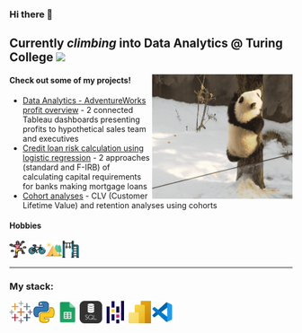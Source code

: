 ### Hi there 👋

## Currently *climbing* into Data Analytics @ Turing College <img src = https://github.com/SamodAas/SamodAas/blob/main/images/pandas.gif height = '70' />

<img hight="200" width="250" alt="GIF" align="right" src=https://github.com/SamodAas/SamodAas/blob/main/images/climbing.gif/>

#### Check out some of my projects!   
* [Data Analytics - AdventureWorks profit overview](https://github.com/SamodAas/Data-Analytics-Profit-Overview) - 2 connected Tableau dashboards presenting profits to hypothetical sales team and executives  
* [Credit loan risk calculation using logistic regression](https://github.com/SamodAas/Credit-loan-risk-calculation) - 2 approaches (standard and F-IRB) of calculating capital requirements for banks making mortgage loans  
* [Cohort analyses](https://github.com/SamodAas/Cohort-analyses.-CLV-and-retention-) - CLV (Customer Lifetime Value) and retention analyses using cohorts

#### Hobbies  
<img src = https://github.com/SamodAas/SamodAas/blob/main/images/bouldering.png height = '30' style="border = #000000 10px"/>&nbsp;<img src = https://github.com/SamodAas/SamodAas/blob/main/images/bicycle.png height = '30'/><img src = https://github.com/SamodAas/SamodAas/blob/main/images/tent.png height = '30'/><img src = https://github.com/SamodAas/SamodAas/blob/main/images/playground.png height = '30'/>
____________________________________________________________
### My stack:

<img src = https://github.com/SamodAas/SamodAas/blob/main/images/tableau.png height = '40' /><img src = https://github.com/SamodAas/SamodAas/blob/main/images/python.png height = '40' /><img src = https://github.com/SamodAas/SamodAas/blob/main/images/sheets.jpeg height = '40' /><img src = https://github.com/SamodAas/SamodAas/blob/main/images/sql.png height = '40' /><img src = https://github.com/SamodAas/SamodAas/blob/main/images/pandas.png height = '40' /><img src = https://github.com/SamodAas/SamodAas/blob/main/images/powerbi.jpeg height = '40' /><img src = https://github.com/SamodAas/SamodAas/blob/main/images/vscode.png height = '40'/>
